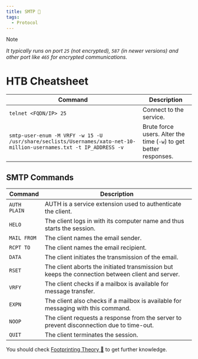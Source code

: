 ```yaml
---
title: SMTP 🐅
tags:
  - Protocol
---
```

>[!Note]
>*It typically runs on port `25` (not encrypted), `587` (in newer versions) and other port like `465` for encrypted communications.*

# HTB Cheatsheet

| **Command**                                                                                                        | **Description**                                                   |
| ------------------------------------------------------------------------------------------------------------------ | ----------------------------------------------------------------- |
| `telnet <FQDN/IP> 25`                                                                                              | Connect to the service.                                           |
| `smtp-user-enum -M VRFY -w 15 -U /usr/share/seclists/Usernames/xato-net-10-million-usernames.txt -t IP_ADDRESS -v` | Brute force users. Alter the time (`-w`) to get better responses. |

## SMTP Commands

|**Command**|**Description**|
|---|---|
|`AUTH PLAIN`|AUTH is a service extension used to authenticate the client.|
|`HELO`|The client logs in with its computer name and thus starts the session.|
|`MAIL FROM`|The client names the email sender.|
|`RCPT TO`|The client names the email recipient.|
|`DATA`|The client initiates the transmission of the email.|
|`RSET`|The client aborts the initiated transmission but keeps the connection between client and server.|
|`VRFY`|The client checks if a mailbox is available for message transfer.|
|`EXPN`|The client also checks if a mailbox is available for messaging with this command.|
|`NOOP`|The client requests a response from the server to prevent disconnection due to time-out.|
|`QUIT`|The client terminates the session.|

You should check [Footprinting Theory 🌚](/notes/Info/HTB%20Academy/footprinting_theory.md) to get further knowledge.